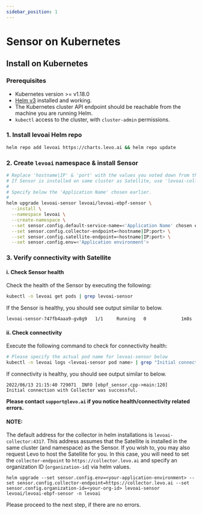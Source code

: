 ```yaml
---
sidebar_position: 1
---
```


# Sensor on Kubernetes

## Install on Kubernetes

### Prerequisites
- Kubernetes version >= v1.18.0
- [Helm v3](https://helm.sh/docs/intro/install/) installed and working.
- The Kubernetes cluster API endpoint should be reachable from the machine you are running Helm.
- `kubectl` access to the cluster, with `cluster-admin` permissions.

### 1. Install levoai Helm repo
```bash
helm repo add levoai https://charts.levo.ai && helm repo update
```

### 2. Create `levoai` namespace & install Sensor
```bash
# Replace 'hostname|IP' & 'port' with the values you noted down from the Satellite install
# If Sensor is installed on same cluster as Satellite, use 'levoai-collector.levoai:4317'
#
# Specify below the 'Application Name' chosen earlier.
#
helm upgrade levoai-sensor levoai/levoai-ebpf-sensor \
  --install \
  --namespace levoai \
  --create-namespace \
  --set sensor.config.default-service-name=<'Application Name' chosen earlier> \
  --set sensor.config.collector-endpoint=<hostname|IP:port> \
  --set sensor.config.satellite-endpoint=<hostname|IP:port> \
  --set sensor.config.env=<'Application environment'>
```


### 3. Verify connectivity with Satellite

#### i. Check Sensor health

Check the health of the Sensor by executing the following:

```bash
kubectl -n levoai get pods | grep levoai-sensor
```                              
If the Sensor is healthy, you should see output similar to below.

```bash
levoai-sensor-747fb4aaa9-gv8g9   1/1     Running   0             1m8s
```

#### ii. Check connectivity

Execute the following command to check for connectivity health:

```bash
# Please specify the actual pod name for levoai-sensor below
kubectl -n levoai logs <levoai-sensor pod name> | grep "Initial connection with Collector"
```
If connectivity is healthy, you should see output similar to below.

```
2022/06/13 21:15:40 729071	INFO [ebpf_sensor.cpp->main:120]	Initial connection with Collector was successful.
```

**Please contact `support@levo.ai` if you notice health/connectivity related errors.**

#### NOTE:
The default address for the collector in helm installations is `levoai-collector:4317`.
This address assumes that the Satellite is installed in the same cluster (and namespace) as the Sensor.
If you wish to, you may also request Levo to host the Satellite for you. In this case, you will need to set the `collector-endpoint` to `https://collector.levo.ai` and specify an organization ID (`organization-id`) via helm values.

```shell
helm upgrade --set sensor.config.env=<your-application-environment> --set sensor.config.collector-endpoint=https://collector.levo.ai --set sensor.config.organization-id=<your-org-id> levoai-sensor levoai/levoai-ebpf-sensor -n levoai
```

Please proceed to the next step, if there are no errors.

<br></br>
